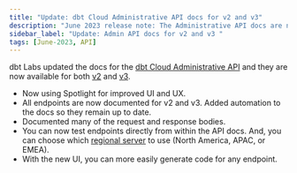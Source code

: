 ```yaml
---
title: "Update: dbt Cloud Administrative API docs for v2 and v3"
description: "June 2023 release note: The Administrative API docs are now available for v2 and v3 with a different UI."
sidebar_label: "Update: Admin API docs for v2 and v3 "
tags: [June-2023, API]
---
```


dbt Labs updated the docs for the [dbt Cloud Administrative API](/docs/dbt-cloud-apis/admin-cloud-api) and they are now available for both [v2](/dbt-cloud/api-v2#/) and [v3](/dbt-cloud/api-v3#/). 

- Now using Spotlight for improved UI and UX.
- All endpoints are now documented for v2 and v3. Added automation to the docs so they remain up to date.  
- Documented many of the request and response bodies.
- You can now test endpoints directly from within the API docs. And, you can choose which [regional server](/docs/cloud/about-cloud/regions-ip-addresses) to use (North America, APAC, or EMEA).
- With the new UI, you can more easily generate code for any endpoint.
